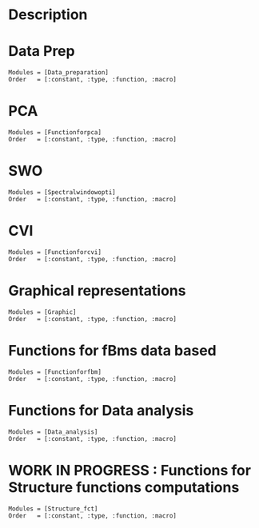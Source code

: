 

# Description <a name="Others"></a>

# Data Prep
```@index
Modules = [Data_preparation]
Order   = [:constant, :type, :function, :macro]
```


# PCA
```@index
Modules = [Functionforpca]
Order   = [:constant, :type, :function, :macro]
```

# SWO
```@index
Modules = [Spectralwindowopti]
Order   = [:constant, :type, :function, :macro]
```

# CVI
```@index
Modules = [Functionforcvi]
Order   = [:constant, :type, :function, :macro]
```

# Graphical representations
```@index
Modules = [Graphic]
Order   = [:constant, :type, :function, :macro]
```

# Functions for fBms data based
```@index
Modules = [Functionforfbm]
Order   = [:constant, :type, :function, :macro]
```


# Functions for Data analysis
```@index
Modules = [Data_analysis]
Order   = [:constant, :type, :function, :macro]
```


# WORK IN PROGRESS : Functions for Structure functions computations
```@index
Modules = [Structure_fct]
Order   = [:constant, :type, :function, :macro]
```
